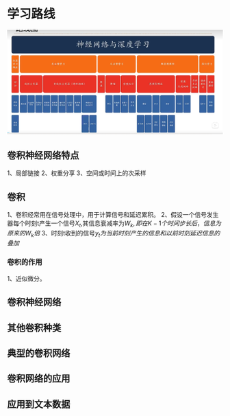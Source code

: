 # 学习路线
![学习路线](images/2022-09-27-14-55-38.png)
## 卷积神经网络特点
1、局部链接
2、权重分享
3、空间或时间上的次采样
## 卷积
1、卷积经常用在信号处理中，用于计算信号和延迟累积。
2、假设一个信号发生器每个时刻t产生一个信号$X_t$,其信息衰减率为$W_k,即在K-1个时间步长后，信息为原来的W_k倍$
3、时刻t收到的信号$y_t为当前时刻产生的信息和以前时刻延迟信息的叠加$
### 卷积的作用
1、近似微分。
## 卷积神经网络
## 其他卷积种类
## 典型的卷积网络
## 卷积网络的应用
## 应用到文本数据